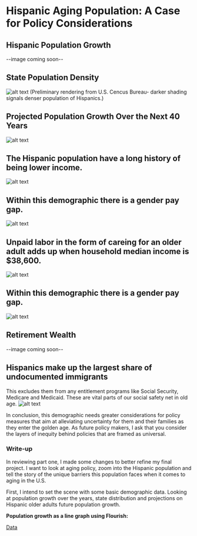 # Hispanic Aging Population: A Case for Policy Considerations


## Hispanic Population Growth
--image coming soon--

## State Population Density 
![alt text](https://i.ibb.co/Sctmdrk/Hisp-density.png)
(Preliminary rendering from U.S. Cencus Bureau- darker shading signals denser population of Hispanics.)

## Projected Population Growth Over the Next 40 Years 
![alt text](https://i.ibb.co/5KMHJfh/projected-pop.jpg)

## The Hispanic population have a long history of being lower income.
![alt text](https://i.ibb.co/z2PppXN/houshold-income.jpg)

## Within this demographic there is a gender pay gap. 
![alt text](https://i.ibb.co/30KrbDC/IMG-0308.jpg)

## Unpaid labor in the form of careing for an older adult adds up when household median income is $38,600. 
![alt text](https://i.ibb.co/MkJKtNr/Unpaid-labor.jpg)

## Within this demographic there is a gender pay gap. 
![alt text](https://i.ibb.co/ryY5TdG/gender-pay.jpg)

## Retirement Wealth 
--image coming soon--

## Hispanics make up the largest share of undocumented immigrants 
This excludes them from any entitlement programs like Social Security, Medicare and Medicaid. These are vital parts of our social safety net in old age. 
![alt text](https://i.ibb.co/30KrbDC/IMG-0308.jpg)

In conclusion, this demographic needs greater considerations for policy measures that aim at alleviating uncertainty for them and their families as they enter the golden age. As future policy makers, I ask that you consider the layers of inequity behind policies that are framed as universal. 



### Write-up
In reviewing part one, I made some changes to better refine my final project. I want to look at aging policy, zoom into the Hispanic population and tell the story of the unique barriers this population faces when it comes to aging in the U.S. 

First, I intend to set the scene with some basic demographic data. Looking at population growth over the years, state distribution and projections on Hispanic older adults future population growth. 

**Population growth as a line graph using Flourish:**

[Data](https://www.census.gov/data/tables/2017/demo/popproj/2017-summary-tables.html)
